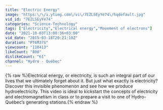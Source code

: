 ```yaml
---
title: "Electric Energy"
image: "https:\/\/i.ytimg.com\/vi\/7EZLSEyYe74\/hqdefault.jpg"
vid_id: "7EZLSEyYe74"
categories: "Science-Technology"
tags: ["Electricity","Electrical energy","Movement of electrons"]
date: "2021-10-03T13:00:36+03:00"
vid_date: "2015-03-18T20:21:10Z"
duration: "PT6M37S"
viewcount: "110413"
likeCount: "800"
dislikeCount: "61"
channel: "Hydro - Québec"
---
```

{% raw %}Electrical energy, or electricity, is such an integral part of our lives that we ultimately forget about it. But just what exactly is electricity? Discover this invisible phenomenon and see how we produce hydroelectricity. This video is ideal to kickstart the concepts of electricity and electromagnetism in class or to  prepare a visit to one of Hydro-Québec’s generating stations.{% endraw %}
